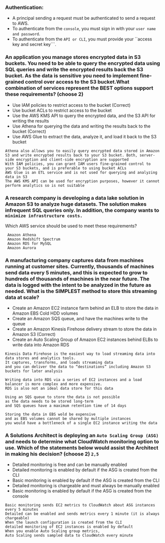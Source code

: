 ### Authentication:
- A principal sending a request must be authenticated to send a request to AWS.
- To authenticate from the ```console```, you must sign in with your ```user name and password```.
- To authenticate from the ```API or CLI```, you must provide your ``access key and secret key```.

### An application you manage stores encrypted data in S3 buckets. You need to be able to query the encrypted data using SQL queries and write the encrypted results back the S3 bucket. As the data is sensitive you need to implement fine-grained control over access to the S3 bucket.What combination of services represent the BEST options support these requirements? (choose 2)

- Use IAM policies to restrict access to the bucket   (Correct)
- Use bucket ACLs to restrict access to the bucket   
- Use the AWS KMS API to query the encrypted data, and the S3 API for writing the results   
- Use Athena for querying the data and writing the results back to the bucket   (Correct)
- Use AWS Glue to extract the data, analyze it, and load it back to the S3 bucket   
```
Athena also allows you to easily query encrypted data stored in Amazon S3 and write encrypted results back to your S3 bucket. Both, server-side encryption and client-side encryption are supported
With IAM policies, you can grant IAM users fine-grained control to your S3 buckets, and is preferable to using bucket ACLs
AWS Glue is an ETL service and is not used for querying and analyzing data in S3
The AWS KMS API can be used for encryption purposes, however it cannot perform analytics so is not suitable
```

### A research company is developing a data lake solution in Amazon S3 to analyze huge datasets. The solution makes infrequent SQL queries only. In addition, the company wants to ```minimize infrastructure costs.```

Which AWS service should be used to meet these requirements?
```
 Amazon Athena
 Amazon Redshift Spectrum
 Amazon RDS for MySQL
 Amazon Aurora
```
### A manufacturing company captures data from machines running at customer sites. Currently, thousands of machines send data every 5 minutes, and this is expected to grow to hundreds of thousands of machines in the near future. The data is logged with the intent to be analyzed in the future as needed. What is the SIMPLEST method to store this streaming data at scale?
- Create an Amazon EC2 instance farm behind an ELB to store the data in Amazon EBS Cold HDD volumes
- Create an Amazon SQS queue, and have the machines write to the queue
- Create an Amazon Kinesis Firehose delivery stream to store the data in Amazon S3 (Correct)
- Create an Auto Scaling Group of Amazon EC2 instances behind ELBs to write data into Amazon RDS
```
Kinesis Data Firehose is the easiest way to load streaming data into data stores and analytics tools. 
It captures, transforms, and loads streaming data 
and you can deliver the data to “destinations” including Amazon S3 buckets for later analysis

Writing data into RDS via a series of EC2 instances and a load balancer is more complex and more expensive. 
RDS is also not an ideal data store for this data

Using an SQS queue to store the data is not possible 
as the data needs to be stored long-term 
and SQS queues have a maximum retention time of 14 days

Storing the data in EBS wold be expensive 
and as EBS volumes cannot be shared by multiple instances 
you would have a bottleneck of a single EC2 instance writing the data
```
### A Solutions Architect is deploying an ```Auto Scaling Group (ASG)``` and needs to determine what CloudWatch monitoring option to use. Which of the statements below would assist the Architect in making his decision? (choose 2) ```2,5```  
- Detailed monitoring is free and can be manually enabled   
- Detailed monitoring is enabled by default if the ASG is created from the CLI   
- Basic monitoring is enabled by default if the ASG is created from the CLI   
- Detailed monitoring is chargeable and must always be manually enabled   
- Basic monitoring is enabled by default if the ASG is created from the console   
```
Basic monitoring sends EC2 metrics to CloudWatch about ASG instances every 5 minutes
Detailed can be enabled and sends metrics every 1 minute (it is always chargeable)
When the launch configuration is created from the CLI 
detailed monitoring of EC2 instances is enabled by default
When you enable Auto Scaling group metrics, 
Auto Scaling sends sampled data to CloudWatch every minute
```
